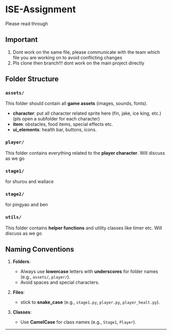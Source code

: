 # ISE-Assignment

Please read through

## Important

1. Dont work on the same file, please communicate with the team which file you are working on to avoid conflicting changes
2. Pls clone then branch!!! dont work on the main project directly

## Folder Structure

### `assets/`

This folder should contain all **game assets** (images, sounds, fonts).

- **character**: put all character related sprite here (fin, jake, ice king, etc.)(pls open a subfolder for each character)
- **item**: obstacles, food items, special effects etc.
- **ui_elements**: health bar, buttons, icons.

### `player/`

This folder contains everything related to the **player character**.
Will discuss as we go

### `stage1/`

for shurou and wallace

### `stage2/`

for pingyao and ben

### `utils/`

This folder contains **helper functions** and utility classes like timer etc.
Will discuss as we go

## Naming Conventions

1. **Folders**:

   - Always use **lowercase** letters with **underscores** for folder names (e.g., `assets/`, `player/`).
   - Avoid spaces and special characters.

2. **Files**:

   - stick to **snake_case** (e.g., `stage1.py`, `player.py`, `player_healt.py`).

3. **Classes**:
   - Use **CamelCase** for class names (e.g., `Stage1`, `Player`).

---
